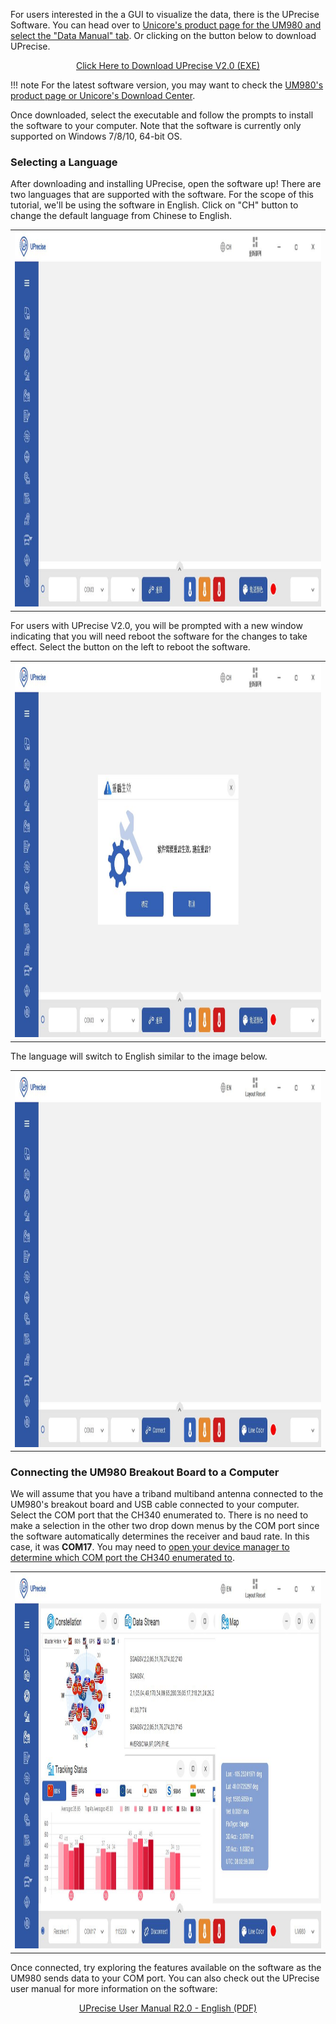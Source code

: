 For users interested in the a GUI to visualize the data, there is the UPrecise Software. You can head over to [Unicore's product page for the UM980 and select the "Data Manual" tab](https://en.unicorecomm.com/products/detail/26). Or clicking on the button below to download UPrecise.

<div style="text-align: center"><a href="https://en.unicore.com/uploads/file/Tool/uprecise-v2-0.exe" class="md-button">Click Here to Download UPrecise V2.0 (EXE)</a></div>

!!! note
    For the latest software version, you may want to check the [UM980's product page or Unicore's Download Center](https://en.unicore.com/products/surveying-grade-gnss-um980/).

Once downloaded, select the executable and follow the prompts to install the software to your computer. Note that the software is currently only supported on Windows 7/8/10, 64-bit OS.



### Selecting a Language

After downloading and installing UPrecise, open the software up! There are two languages that are supported with the software. For the scope of this tutorial, we'll be using the software in English. Click on "CH" button to change the default language from Chinese to English.

<div style="text-align: center;">
  <table>
    <tr style="vertical-align:middle;">
     <td style="text-align: center; vertical-align: middle;"><a href="../assets/img/UPrecise_Software_Language.JPG"><img src="../assets/img/UPrecise_Software_Language.JPG" width="600px" height="600px" alt="UPrecise Software Open to Default Language, Chinese"></a></td>
    </tr>
  </table>
</div>

For users with UPrecise V2.0, you will be prompted with a new window indicating that you will need reboot the software for the changes to take effect. Select the button on the left to reboot the software.

<div style="text-align: center;">
  <table>
    <tr style="vertical-align:middle;">
     <td style="text-align: center; vertical-align: middle;"><a href="../assets/img/UPrecise_Software_Language_Accept.JPG"><img src="../assets/img/UPrecise_Software_Language_Accept.JPG" width="600px" height="600px" alt="UPrecise Software Reboot, Select OK"></a></td>
    </tr>
  </table>
</div>

The language will switch to English similar to the image below.

<div style="text-align: center;">
  <table>
    <tr style="vertical-align:middle;">
     <td style="text-align: center; vertical-align: middle;"><a href="../assets/img/UPrecise_Software_English.JPG"><img src="../assets/img/UPrecise_Software_English.JPG" width="600px" height="600px" alt="UPrecise Software in English"></a></td>
    </tr>
  </table>
</div>





### Connecting the UM980 Breakout Board to a Computer

We will assume that you have a triband multiband antenna connected to the UM980's breakout board and USB cable connected to your computer. Select the COM port that the CH340 enumerated to. There is no need to make a selection in the other two drop down menus by the COM port since the software automatically determines the receiver and baud rate. In this case, it was **COM17**. You may need to [open your device manager to determine which COM port the CH340 enumerated to](https://learn.sparkfun.com/tutorials/how-to-install-ch340-drivers#windows-710).

<div style="text-align: center;">
  <table>
    <tr style="vertical-align:middle;">
     <td style="text-align: center; vertical-align: middle;"><a href="../assets/img/UPrecise_Software_COM_Port_Connected.JPG"><img src="../assets/img/UPrecise_Software_COM_Port_Connected.JPG" width="600px" height="600px" alt="UPrecise Software: COM Port Connected"></a></td>
    </tr>
  </table>
</div>

Once connected, try exploring the features available on the software as the UM980 sends data to your COM port. You can also check out the UPrecise user manual for more information on the software:

<div style="text-align: center"><a href="../assets/component_documentation/uprecise-user-manual-en-r2-0.pdf" class="md-button">UPrecise User Manual R2.0 - English (PDF)</a></div>
